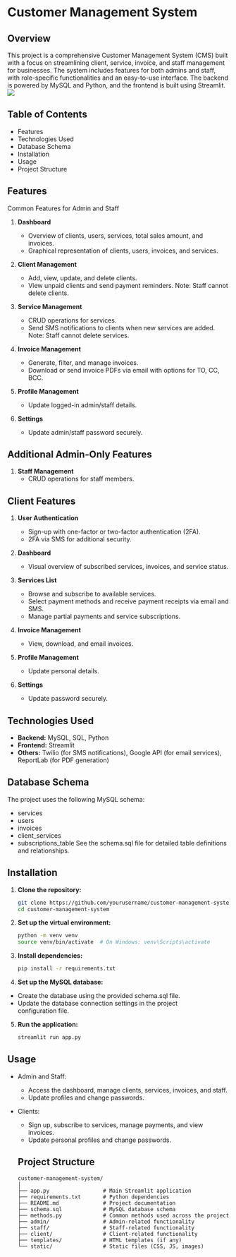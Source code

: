 # Customer Management System
## Overview
This project is a comprehensive Customer Management System (CMS) built with a focus on streamlining client, service, invoice, and staff management for businesses. The system includes features for both admins and staff, with role-specific functionalities and an easy-to-use interface. The backend is powered by MySQL and Python, and the frontend is built using Streamlit.
<img src="https://static.wixstatic.com/media/7ca22a_fd6a36254ce04d46a5a15d6c4c52526a~mv2.gif">
## Table of Contents
  - Features
  - Technologies Used
  - Database Schema
  - Installation
  - Usage
  - Project Structure
 
## Features
Common Features for Admin and Staff
  1. **Dashboard**

      - Overview of clients, users, services, total sales amount, and invoices.
      - Graphical representation of clients, users, invoices, and services.
  2. **Client Management**
  
      - Add, view, update, and delete clients.
      - View unpaid clients and send payment reminders.
        Note: Staff cannot delete clients.
  3. **Service Management**
      
      - CRUD operations for services.
      - Send SMS notifications to clients when new services are added.
        Note: Staff cannot delete services.
  4. **Invoice Management**
  
      - Generate, filter, and manage invoices.
      - Download or send invoice PDFs via email with options for TO, 
        CC, BCC.
  5. **Profile Management**

      - Update logged-in admin/staff details.
  6. **Settings**
      - Update admin/staff password securely.
## Additional Admin-Only Features
  1. **Staff Management**
      - CRUD operations for staff members.
## Client Features
  1. **User Authentication**
      - Sign-up with one-factor or two-factor authentication (2FA).
      - 2FA via SMS for additional security.
  2. **Dashboard**

      - Visual overview of subscribed services, invoices, and service status.

  3. **Services List**

      - Browse and subscribe to available services.
      - Select payment methods and receive payment receipts via email 
        and SMS.
      - Manage partial payments and service subscriptions.
    
  4. **Invoice Management**
      - View, download, and email invoices.
    
  5. **Profile Management**

      - Update personal details.
  6. **Settings**

      - Update password securely.
## Technologies Used
  - **Backend:** MySQL, SQL, Python
  - **Frontend:** Streamlit
  - **Others:** Twilio (for SMS notifications), Google API (for         email services), ReportLab (for PDF generation)
## Database Schema
The project uses the following MySQL schema:

  - services
  - users
  - invoices
  - client_services
  - subscriptions_table
  See the schema.sql file for detailed table definitions and relationships.

## Installation
1. **Clone the repository:**

    ```bash
    git clone https://github.com/yourusername/customer-management-system.git
    cd customer-management-system
    ```
2. **Set up the virtual environment:**
    
    ```bash
    python -m venv venv
    source venv/bin/activate  # On Windows: venv\Scripts\activate
    ```
3. **Install dependencies:**

    ```bash
    pip install -r requirements.txt
    ```
4. **Set up the MySQL database:**

  - Create the database using the provided schema.sql file.
  - Update the database connection settings in the project   
    configuration file.
5. **Run the application:**

    ```bash
    streamlit run app.py
    ```
## Usage
- Admin and Staff:

    - Access the dashboard, manage clients, services, invoices, and 
      staff.
    - Update profiles and change passwords.
- Clients:

    - Sign up, subscribe to services, manage payments, and view   
      invoices.
    - Update personal profiles and change passwords.
  ## Project Structure
    ```
    customer-management-system/
    │
    ├── app.py                 # Main Streamlit application
    ├── requirements.txt       # Python dependencies
    ├── README.md              # Project documentation
    ├── schema.sql             # MySQL database schema
    ├── methods.py             # Common methods used across the project
    ├── admin/                 # Admin-related functionality
    ├── staff/                 # Staff-related functionality
    ├── client/                # Client-related functionality
    ├── templates/             # HTML templates (if any)
    └── static/                # Static files (CSS, JS, images)
    ```


